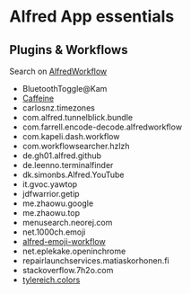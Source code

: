 # Alfred App essentials

## Plugins & Workflows

Search on [AlfredWorkflow](http://www.alfredworkflow.com)

* BluetoothToggle@Kam
* [Caffeine](http://www.alfredforum.com/topic/1631-caffeine-and-caffeinate-workflows-updated/)
* carlosnz.timezones
* com.alfred.tunnelblick.bundle
* com.farrell.encode-decode.alfredworkflow
* com.kapeli.dash.workflow
* com.workflowsearcher.hzlzh
* de.gh01.alfred.github
* de.leenno.terminalfinder
* dk.simonbs.Alfred.YouTube
* it.gvoc.yawtop
* jdfwarrior.getip
* me.zhaowu.google
* me.zhaowu.top
* menusearch.neorej.com
* net.1000ch.emoji
* [alfred-emoji-workflow](https://github.com/carlosgaldino/alfred-emoji-workflow)
* net.eplekake.openinchrome
* repairlaunchservices.matiaskorhonen.fi
* stackoverflow.7h2o.com
* [tylereich.colors](http://www.alfredforum.com/topic/805-colors—convert-color-formats-access-the-os-x-color-panel/)

